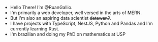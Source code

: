 - Hello There! I’m @RuanGallio.
- I'm primarily a web developer, well versed in the arts of MERN.
- But I'm also an aspiring data scientist ~~datawan?~~.
- I have projects with TypeScript, NestJS, Python and Pandas and I'm currently learning Rust.
- I'm brazilian and doing my PhD on mathematics at USP

<!---
RuanGallio/RuanGallio is a ✨ special ✨ repository because its `README.md` (this file) appears on your GitHub profile.
You can click the Preview link to take a look at your changes.
--->
